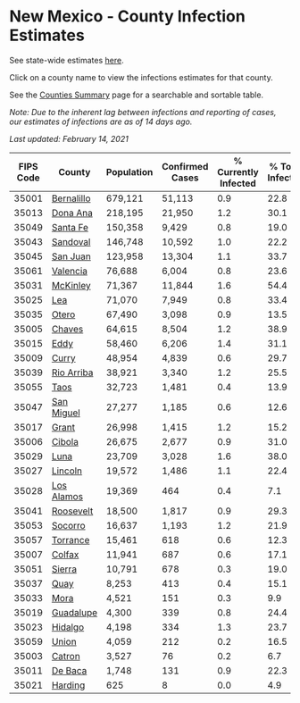 # New Mexico - County Infection Estimates

See state-wide estimates [here](/infections/us-nm).

Click on a county name to view the infections estimates for that county.

See the [Counties Summary](/infections/summary-counties) page for a searchable and sortable table.

*Note: Due to the inherent lag between infections and reporting of cases, our estimates of infections are as of 14 days ago.*

*Last updated: February 14, 2021*

|   FIPS Code |                   County |   Population |   Confirmed Cases |   % Currently Infected |   % Total Infected |
|-------------|--------------------------|--------------|-------------------|------------------------|--------------------|
|       35001 | [Bernalillo](bernalillo) |      679,121 |            51,113 |                    0.9 |               22.8 |
|       35013 |     [Dona Ana](dona-ana) |      218,195 |            21,950 |                    1.2 |               30.1 |
|       35049 |     [Santa Fe](santa-fe) |      150,358 |             9,429 |                    0.8 |               19.0 |
|       35043 |     [Sandoval](sandoval) |      146,748 |            10,592 |                    1.0 |               22.2 |
|       35045 |     [San Juan](san-juan) |      123,958 |            13,304 |                    1.1 |               33.7 |
|       35061 |     [Valencia](valencia) |       76,688 |             6,004 |                    0.8 |               23.6 |
|       35031 |     [McKinley](mckinley) |       71,367 |            11,844 |                    1.6 |               54.4 |
|       35025 |               [Lea](lea) |       71,070 |             7,949 |                    0.8 |               33.4 |
|       35035 |           [Otero](otero) |       67,490 |             3,098 |                    0.9 |               13.5 |
|       35005 |         [Chaves](chaves) |       64,615 |             8,504 |                    1.2 |               38.9 |
|       35015 |             [Eddy](eddy) |       58,460 |             6,206 |                    1.4 |               31.1 |
|       35009 |           [Curry](curry) |       48,954 |             4,839 |                    0.6 |               29.7 |
|       35039 | [Rio Arriba](rio-arriba) |       38,921 |             3,340 |                    1.2 |               25.5 |
|       35055 |             [Taos](taos) |       32,723 |             1,481 |                    0.4 |               13.9 |
|       35047 | [San Miguel](san-miguel) |       27,277 |             1,185 |                    0.6 |               12.6 |
|       35017 |           [Grant](grant) |       26,998 |             1,415 |                    1.2 |               15.2 |
|       35006 |         [Cibola](cibola) |       26,675 |             2,677 |                    0.9 |               31.0 |
|       35029 |             [Luna](luna) |       23,709 |             3,028 |                    1.6 |               38.0 |
|       35027 |       [Lincoln](lincoln) |       19,572 |             1,486 |                    1.1 |               22.4 |
|       35028 | [Los Alamos](los-alamos) |       19,369 |               464 |                    0.4 |                7.1 |
|       35041 |   [Roosevelt](roosevelt) |       18,500 |             1,817 |                    0.9 |               29.3 |
|       35053 |       [Socorro](socorro) |       16,637 |             1,193 |                    1.2 |               21.9 |
|       35057 |     [Torrance](torrance) |       15,461 |               618 |                    0.6 |               12.3 |
|       35007 |         [Colfax](colfax) |       11,941 |               687 |                    0.6 |               17.1 |
|       35051 |         [Sierra](sierra) |       10,791 |               678 |                    0.3 |               19.0 |
|       35037 |             [Quay](quay) |        8,253 |               413 |                    0.4 |               15.1 |
|       35033 |             [Mora](mora) |        4,521 |               151 |                    0.3 |                9.9 |
|       35019 |   [Guadalupe](guadalupe) |        4,300 |               339 |                    0.8 |               24.4 |
|       35023 |       [Hidalgo](hidalgo) |        4,198 |               334 |                    1.3 |               23.7 |
|       35059 |           [Union](union) |        4,059 |               212 |                    0.2 |               16.5 |
|       35003 |         [Catron](catron) |        3,527 |                76 |                    0.2 |                6.7 |
|       35011 |       [De Baca](de-baca) |        1,748 |               131 |                    0.9 |               22.3 |
|       35021 |       [Harding](harding) |          625 |                 8 |                    0.0 |                4.9 |